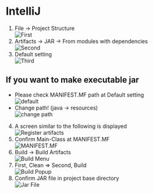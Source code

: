 # IntelliJ
 1. File -> Project Structure  
 ![First](https://user-images.githubusercontent.com/41990925/70882756-157a6900-2014-11ea-9d9c-2d5b70e1abc6.png)  
 2. Artifacts -> JAR -> From modules with dependencies  
 ![Second](https://user-images.githubusercontent.com/41990925/70882757-157a6900-2014-11ea-9b01-ea4d4a6e245c.png)  
 3. Default setting  
 ![Third](https://user-images.githubusercontent.com/41990925/70882754-14e1d280-2014-11ea-8a3f-d2a53539d6f8.png)  
 
 ## If you want to make executable jar  
  - Please check MANIFEST.MF path at Default setting  
  ![default](https://user-images.githubusercontent.com/41990925/70882753-14e1d280-2014-11ea-8b13-034e5bb40105.png)  
  - Change path! (java -> resources)  
  ![change path](https://user-images.githubusercontent.com/41990925/70882755-157a6900-2014-11ea-9389-2e582ca34d0f.png)  
 
 4. A screen similar to the following is displayed  
 ![Register artifacts](https://user-images.githubusercontent.com/41990925/70882750-14493c00-2014-11ea-8772-9229606899e0.png)  
 5. Confirm Main-Class at MANIFEST.MF  
 ![MANIFEST.MF](https://user-images.githubusercontent.com/41990925/70882752-14e1d280-2014-11ea-9a97-b81436e56105.png)  
 6. Build -> Build Artifacts  
 ![Build Menu](https://user-images.githubusercontent.com/41990925/70882748-14493c00-2014-11ea-9825-ae90e839c5e8.png)  
 7. First, Clean => Second, Build  
 ![Build Popup](https://user-images.githubusercontent.com/41990925/70882751-14e1d280-2014-11ea-832c-7008acdd6b74.png)  
 8. Confirm JAR file in project base directory  
 ![Jar File](https://user-images.githubusercontent.com/41990925/70882749-14493c00-2014-11ea-95e7-f3ae6b6f7b4e.png)  
 
